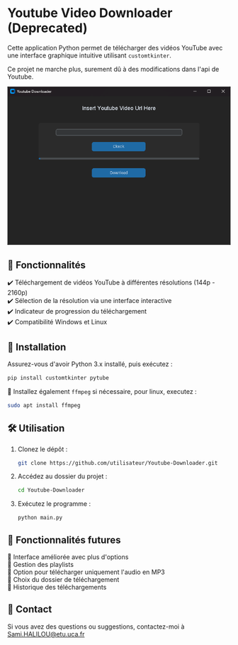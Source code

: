 # Youtube Video Downloader (Deprecated)

Cette application Python permet de télécharger des vidéos YouTube avec une interface graphique intuitive utilisant `customtkinter`.

Ce projet ne marche plus, surement dû à des modifications dans l'api de Youtube.

![](Images/HomePageScreenShot.png)

## 📌 Fonctionnalités

✔️ Téléchargement de vidéos YouTube à différentes résolutions (144p - 2160p)  
✔️ Sélection de la résolution via une interface interactive  
✔️ Indicateur de progression du téléchargement  
✔️ Compatibilité Windows et Linux

## 🚀 Installation

Assurez-vous d'avoir Python 3.x installé, puis exécutez :

```sh
pip install customtkinter pytube
```

🔹 Installez également `ffmpeg` si nécessaire, pour linux, executez :
```sh
sudo apt install ffmpeg
```

## 🛠️ Utilisation

1. Clonez le dépôt :
   ```sh
   git clone https://github.com/utilisateur/Youtube-Downloader.git
   ```
2. Accédez au dossier du projet :
   ```sh
   cd Youtube-Downloader
   ```
3. Exécutez le programme :
   ```sh
   python main.py
   ```

## 📌 Fonctionnalités futures

🔹 Interface améliorée avec plus d'options  
🔹 Gestion des playlists  
🔹 Option pour télécharger uniquement l'audio en MP3  
🔹 Choix du dossier de téléchargement  
🔹 Historique des téléchargements

## 📩 Contact

Si vous avez des questions ou suggestions, contactez-moi à [Sami.HALILOU@etu.uca.fr](mailto:Sami.HALILOU@etu.uca.fr)

